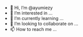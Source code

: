 - 👋 Hi, I’m @ayumiezy
- 👀 I’m interested in ...
- 🌱 I’m currently learning ...
- 💞️ I’m looking to collaborate on ...
- 📫 How to reach me ...

<!---
ayumiezy/ayumiezy is a ✨ special ✨ repository because its `README.md` (this file) appears on your GitHub profile.
You can click the Preview link to take a look at your changes.
--->
